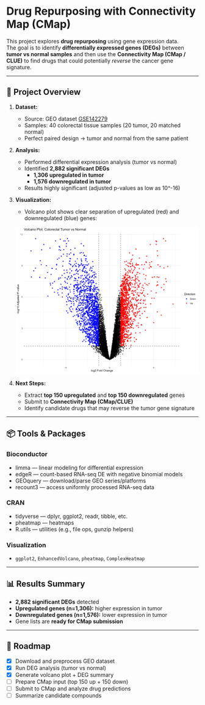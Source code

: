 # Drug Repurposing with Connectivity Map (CMap)

This project explores **drug repurposing** using gene expression data.  
The goal is to identify **differentially expressed genes (DEGs)** between **tumor vs normal samples** and then use the **Connectivity Map (CMap / CLUE)** to find drugs that could potentially *reverse* the cancer gene signature.  

---

## 🚀 Project Overview
1. **Dataset:**  
   - Source: GEO dataset [GSE142279](https://www.ncbi.nlm.nih.gov/geo/query/acc.cgi?acc=GSE142279)  
   - Samples: 40 colorectal tissue samples (20 tumor, 20 matched normal)  
   - Perfect paired design → tumor and normal from the same patient  

2. **Analysis:**  
   - Performed differential expression analysis (tumor vs normal)  
   - Identified **2,882 significant DEGs**  
     - **1,306 upregulated in tumor**  
     - **1,576 downregulated in tumor**  
   - Results highly significant (adjusted p-values as low as 10^-16)  

3. **Visualization:**  
   - Volcano plot shows clear separation of upregulated (red) and downregulated (blue) genes:  

   ![Volcano Plot](figures/volcano_plot.png)

4. **Next Steps:**  
   - Extract **top 150 upregulated** and **top 150 downregulated** genes  
   - Submit to **Connectivity Map (CMap/CLUE)**  
   - Identify candidate drugs that may reverse the tumor gene signature  

---

## 📦 Tools & Packages

### Bioconductor
- limma — linear modeling for differential expression
- edgeR — count-based RNA-seq DE with negative binomial models
- GEOquery — download/parse GEO series/platforms
- recount3 — access uniformly processed RNA-seq data

### CRAN
- tidyverse — dplyr, ggplot2, readr, tibble, etc.
- pheatmap — heatmaps
- R.utils — utilities (e.g., file ops, gunzip helpers)

### Visualization
- `ggplot2`, `EnhancedVolcano`, `pheatmap`, `ComplexHeatmap`  

---

## 📊 Results Summary
- **2,882 significant DEGs** detected  
- **Upregulated genes (n=1,306):** higher expression in tumor  
- **Downregulated genes (n=1,576):** lower expression in tumor  
- Gene lists are **ready for CMap submission**  

---

## 🔮 Roadmap
- [x] Download and preprocess GEO dataset  
- [x] Run DEG analysis (tumor vs normal)  
- [x] Generate volcano plot + DEG summary  
- [ ] Prepare CMap input (top 150 up + 150 down)  
- [ ] Submit to CMap and analyze drug predictions  
- [ ] Summarize candidate compounds  
